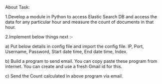 About Task:

1.Develop a module in Python to access Elastic Search DB and access the data for any particular hour and measure the count of documents in that hour.

2.Implement below things next :-

a) Put below details in config file and import the config file.
IP, Port,  Username, Password, Start date time, End date time, Index.

b) Build a program to send email.
You can copy paste these program from internet.
You can create and use a fresh Gmail id for this.

c) Send the Count calculated in above program via email.



 
